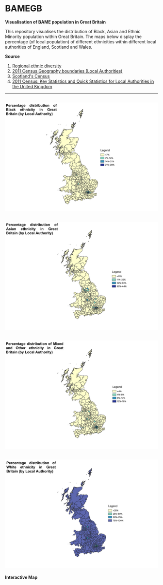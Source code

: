 # BAMEGB
**Visualisation of BAME population in Great Britain**

This repository visualises the distribution of Black, Asian and Ethnic Minority population within Great Britain. The maps below display the percentage (of local population) of different ethnicities within different local authorities of England, Scotland and Wales.

**Source**
1. [Regional ethnic diversity](https://www.ethnicity-facts-figures.service.gov.uk/uk-population-by-ethnicity/national-and-regional-populations/regional-ethnic-diversity/latest#download-the-data)
2. [2011 Census Geography boundaries (Local Authorities)](https://www.statistics.digitalresources.jisc.ac.uk/dataset/2011-census-geography-boundaries-local-authorities)
3. [Scotland's Census](https://www.scotlandscensus.gov.uk/bulletin-figures-and-tables)
4. [2011 Census: Key Statistics and Quick Statistics for Local Authorities in the United Kingdom](https://www.ons.gov.uk/peoplepopulationandcommunity/populationandmigration/populationestimates/bulletins/keystatisticsandquickstatisticsforlocalauthoritiesintheunitedkingdom/2013-10-11)

---
![Black distribution](/Images/GB_Black.jpeg)
---
![Asian distribution](/Images/GB_Asian.jpeg)
---
![Minority Ethnic distribution](/Images/GB_Minority_Ethnic.jpeg)
---
![White distribution](/Images/GB_White.jpeg)
---
**Interactive Map**
[](/Interactive/GB_Asian_Interactive/index.html)
